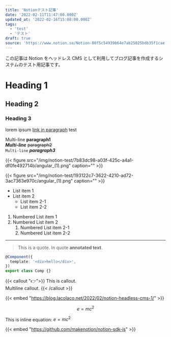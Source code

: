 ```yaml
---
title: 'Notionテスト記事'
date: '2022-02-11T11:47:00.000Z'
updated_at: '2022-02-16T15:08:00.000Z'
tags:
  - 'test'
  - 'テスト'
draft: true
source: 'https://www.notion.so/Notion-80f5c54939b64e7ab25825bdb35f1cae'
---
```


この記事は Notion をヘッドレス CMS として利用してブログ記事を作成するシステムのテスト用記事です。

# Heading 1

## Heading 2

### Heading 3

lorem ipsum [link in paragraph](https://www.google.com) test

Multi-line **paragraph1**  
**_Multi-line_** ~~paragraph2~~  
`Multi-line` _**paragraph3**_

{{< figure src="/img/notion-test/7b83dc98-a03f-425c-a4a1-df0fe492714b/angular_(1).png" caption="" >}}

{{< figure src="/img/notion-test/193122c7-3622-4210-ad72-3ac7363e970c/angular_(1).png" caption="" >}}

- List item 1
- List item 2
  - List item 2-1
  - List item 2-2

1. Numbered List item 1
1. Numbered List item 2
   1. Numbered List item 2-1
   1. Numbered List item 2-2

---

> This is a quote. In quote **annotated text**.

```typescript
@Component({
  template: '<div>hello</div>',
})
export class Comp {}
```

{{< callout "👉">}}
This is callout.  
Multiline callout.
{{< /callout >}}

{{< embed "https://blog.lacolaco.net/2022/02/notion-headless-cms-1/" >}}

<pre hidden data-blocktype="toggle">
{
  "object": "block",
  "id": "f7ed6bf6-4174-4bd8-ab2d-554258eb7942",
  "created_time": "2022-02-13T16:04:00.000Z",
  "last_edited_time": "2022-02-14T15:46:00.000Z",
  "has_children": true,
  "archived": false,
  "type": "toggle",
  "toggle": {
    "text": [
      {
        "type": "text",
        "text": {
          "content": "This is a ",
          "link": null
        },
        "annotations": {
          "bold": false,
          "italic": false,
          "strikethrough": false,
          "underline": false,
          "code": false,
          "color": "default"
        },
        "plain_text": "This is a ",
        "href": null
      },
      {
        "type": "text",
        "text": {
          "content": "toggle summary",
          "link": null
        },
        "annotations": {
          "bold": true,
          "italic": false,
          "strikethrough": false,
          "underline": false,
          "code": false,
          "color": "default"
        },
        "plain_text": "toggle summary",
        "href": null
      }
    ]
  },
  "children": [
    {
      "object": "block",
      "id": "d890aada-773c-481c-a4dc-c4e6d234f779",
      "created_time": "2022-02-13T16:04:00.000Z",
      "last_edited_time": "2022-02-14T15:46:00.000Z",
      "has_children": false,
      "archived": false,
      "type": "paragraph",
      "paragraph": {
        "text": [
          {
            "type": "text",
            "text": {
              "content": "Here is the ",
              "link": null
            },
            "annotations": {
              "bold": false,
              "italic": false,
              "strikethrough": false,
              "underline": false,
              "code": false,
              "color": "default"
            },
            "plain_text": "Here is the ",
            "href": null
          },
          {
            "type": "text",
            "text": {
              "content": "inner toggle.",
              "link": null
            },
            "annotations": {
              "bold": false,
              "italic": true,
              "strikethrough": false,
              "underline": false,
              "code": false,
              "color": "default"
            },
            "plain_text": "inner toggle.",
            "href": null
          }
        ]
      }
    },
    {
      "object": "block",
      "id": "15371810-29e2-4596-a67f-2e564cfcee57",
      "created_time": "2022-02-14T15:46:00.000Z",
      "last_edited_time": "2022-02-14T15:46:00.000Z",
      "has_children": false,
      "archived": false,
      "type": "paragraph",
      "paragraph": {
        "text": [
          {
            "type": "text",
            "text": {
              "content": "Image in toggle ",
              "link": null
            },
            "annotations": {
              "bold": false,
              "italic": false,
              "strikethrough": false,
              "underline": false,
              "code": false,
              "color": "default"
            },
            "plain_text": "Image in toggle ",
            "href": null
          }
        ]
      }
    },
    {
      "object": "block",
      "id": "133bf0a6-576d-45fe-bf64-f759658391a7",
      "created_time": "2022-02-14T15:46:00.000Z",
      "last_edited_time": "2022-02-14T15:46:00.000Z",
      "has_children": false,
      "archived": false,
      "type": "image",
      "image": {
        "caption": [],
        "type": "external",
        "external": {
          "url": "https://images.unsplash.com/photo-1619546813926-a78fa6372cd2?ixlib=rb-1.2.1&q=85&fm=jpg&crop=entropy&cs=srgb"
        }
      }
    }
  ]
}
</pre>

<pre hidden data-blocktype="embed">
{
  "object": "block",
  "id": "90200a59-49bb-45d6-a9ac-f9f0e31e3f29",
  "created_time": "2022-02-13T16:06:00.000Z",
  "last_edited_time": "2022-02-13T16:06:00.000Z",
  "has_children": false,
  "archived": false,
  "type": "embed",
  "embed": {
    "caption": [],
    "url": "https://twitter.com/laco2net/status/1492833480694439940?s=20&t=d9u_aBlsmuSrdXTYPSHXkw"
  }
}
</pre>

<pre hidden data-blocktype="video">
{
  "object": "block",
  "id": "0d14cb05-3fab-4434-874e-68dd26741b96",
  "created_time": "2022-02-13T16:07:00.000Z",
  "last_edited_time": "2022-02-13T16:07:00.000Z",
  "has_children": false,
  "archived": false,
  "type": "video",
  "video": {
    "caption": [],
    "type": "external",
    "external": {
      "url": "https://www.youtube.com/watch?v=TmWIrBPE6Bc"
    }
  }
}
</pre>

$$
e=mc^2
$$

This is inline equation: $e=mc^2$

<pre hidden data-blocktype="table_of_contents">
{
  "object": "block",
  "id": "c3906a6f-cd9c-4985-934a-c55aa0420747",
  "created_time": "2022-02-13T16:08:00.000Z",
  "last_edited_time": "2022-02-13T16:08:00.000Z",
  "has_children": false,
  "archived": false,
  "type": "table_of_contents",
  "table_of_contents": {}
}
</pre>

<pre hidden data-blocktype="table">
{
  "object": "block",
  "id": "5b6d8f1d-26f2-4754-8cb3-a66aa3b95544",
  "created_time": "2022-02-13T16:11:00.000Z",
  "last_edited_time": "2022-02-13T16:11:00.000Z",
  "has_children": true,
  "archived": false,
  "type": "table",
  "table": {
    "table_width": 2,
    "has_column_header": false,
    "has_row_header": false
  },
  "children": [
    {
      "object": "block",
      "id": "b65cbedb-317e-48d5-bcdb-03551b833885",
      "created_time": "2022-02-13T16:11:00.000Z",
      "last_edited_time": "2022-02-13T16:11:00.000Z",
      "has_children": false,
      "archived": false,
      "type": "table_row",
      "table_row": {
        "cells": [
          [
            {
              "type": "text",
              "text": {
                "content": "0,0",
                "link": null
              },
              "annotations": {
                "bold": false,
                "italic": false,
                "strikethrough": false,
                "underline": false,
                "code": false,
                "color": "default"
              },
              "plain_text": "0,0",
              "href": null
            }
          ],
          [
            {
              "type": "text",
              "text": {
                "content": "0,1",
                "link": null
              },
              "annotations": {
                "bold": false,
                "italic": false,
                "strikethrough": false,
                "underline": false,
                "code": false,
                "color": "default"
              },
              "plain_text": "0,1",
              "href": null
            }
          ]
        ]
      }
    },
    {
      "object": "block",
      "id": "58ae5509-56c5-4615-9c94-d1ff86d31337",
      "created_time": "2022-02-13T16:11:00.000Z",
      "last_edited_time": "2022-02-13T16:11:00.000Z",
      "has_children": false,
      "archived": false,
      "type": "table_row",
      "table_row": {
        "cells": [
          [
            {
              "type": "text",
              "text": {
                "content": "1,0",
                "link": null
              },
              "annotations": {
                "bold": false,
                "italic": false,
                "strikethrough": false,
                "underline": false,
                "code": false,
                "color": "default"
              },
              "plain_text": "1,0",
              "href": null
            }
          ],
          [
            {
              "type": "text",
              "text": {
                "content": "1,1",
                "link": null
              },
              "annotations": {
                "bold": false,
                "italic": false,
                "strikethrough": false,
                "underline": false,
                "code": false,
                "color": "default"
              },
              "plain_text": "1,1",
              "href": null
            }
          ]
        ]
      }
    },
    {
      "object": "block",
      "id": "30464eb2-6360-410f-9b84-8e21d0f43237",
      "created_time": "2022-02-13T16:11:00.000Z",
      "last_edited_time": "2022-02-14T00:03:00.000Z",
      "has_children": false,
      "archived": false,
      "type": "table_row",
      "table_row": {
        "cells": [
          [
            {
              "type": "text",
              "text": {
                "content": "2,0",
                "link": null
              },
              "annotations": {
                "bold": false,
                "italic": false,
                "strikethrough": false,
                "underline": false,
                "code": false,
                "color": "default"
              },
              "plain_text": "2,0",
              "href": null
            }
          ],
          [
            {
              "type": "text",
              "text": {
                "content": "2,1",
                "link": null
              },
              "annotations": {
                "bold": false,
                "italic": false,
                "strikethrough": false,
                "underline": false,
                "code": false,
                "color": "default"
              },
              "plain_text": "2,1",
              "href": null
            }
          ]
        ]
      }
    }
  ]
}
</pre>

{{< embed "https://github.com/makenotion/notion-sdk-js" >}}
